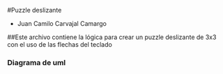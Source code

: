#Puzzle deslizante
- Juan Camilo Carvajal Camargo

##Este archivo contiene la lógica para crear un puzzle deslizante de 3x3 con el uso de las flechas del teclado

### Diagrama de uml
